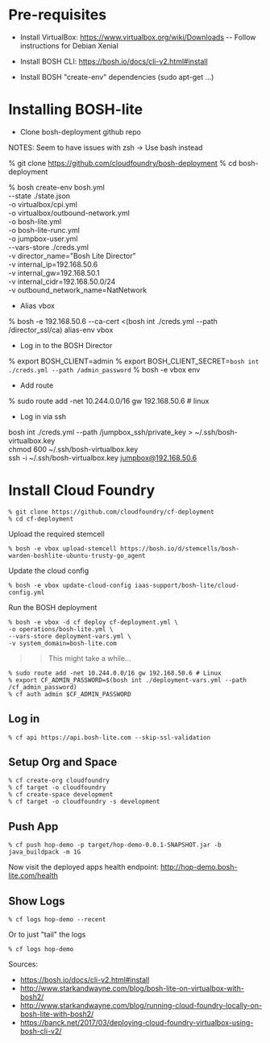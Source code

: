 

Pre-requisites
==============
- Install VirtualBox: https://www.virtualbox.org/wiki/Downloads
-- Follow instructions for Debian Xenial

- Install BOSH CLI: https://bosh.io/docs/cli-v2.html#install
- Install BOSH "create-env" dependencies (sudo apt-get ...)

Installing BOSH-lite
====================

* Clone bosh-deployment github repo

NOTES: Seem to have issues with zsh -> Use bash instead

% git clone https://github.com/cloudfoundry/bosh-deployment
% cd bosh-deployment

% bosh create-env bosh.yml \
--state ./state.json \
-o virtualbox/cpi.yml \
-o virtualbox/outbound-network.yml \
-o bosh-lite.yml \
-o bosh-lite-runc.yml \
-o jumpbox-user.yml \
--vars-store ./creds.yml \
-v director_name="Bosh Lite Director" \
-v internal_ip=192.168.50.6 \
-v internal_gw=192.168.50.1 \
-v internal_cidr=192.168.50.0/24 \
-v outbound_network_name=NatNetwork

* Alias vbox

% bosh -e 192.168.50.6 --ca-cert <(bosh int ./creds.yml --path /director_ssl/ca) alias-env vbox  


* Log in to the BOSH Director

% export BOSH_CLIENT=admin
% export BOSH_CLIENT_SECRET=`bosh int ./creds.yml --path /admin_password`
% bosh -e vbox env

* Add route

% sudo route add -net 10.244.0.0/16 gw 192.168.50.6 # linux


* Log in via ssh

bosh int ./creds.yml --path /jumpbox_ssh/private_key > ~/.ssh/bosh-virtualbox.key  
chmod 600 ~/.ssh/bosh-virtualbox.key  
ssh -i ~/.ssh/bosh-virtualbox.key jumpbox@192.168.50.6  



Install Cloud Foundry
=====================

```
% git clone https://github.com/cloudfoundry/cf-deployment 
% cd cf-deployment
```

Upload the required stemcell

```
% bosh -e vbox upload-stemcell https://bosh.io/d/stemcells/bosh-warden-boshlite-ubuntu-trusty-go_agent
```

Update the cloud config

```
% bosh -e vbox update-cloud-config iaas-support/bosh-lite/cloud-config.yml  
```

Run the BOSH deployment

```
% bosh -e vbox -d cf deploy cf-deployment.yml \
-o operations/bosh-lite.yml \
--vars-store deployment-vars.yml \
-v system_domain=bosh-lite.com
```

>> This might take a while...

```
% sudo route add -net 10.244.0.0/16 gw 192.168.50.6 # Linux 
% export CF_ADMIN_PASSWORD=$(bosh int ./deployment-vars.yml --path /cf_admin_password)
% cf auth admin $CF_ADMIN_PASSWORD
```

Log in
------
```
% cf api https://api.bosh-lite.com --skip-ssl-validation
```

Setup Org and Space
-----------------------
```
% cf create-org cloudfoundry
% cf target -o cloudfoundry
% cf create-space development
% cf target -o cloudfoundry -s development
```

Push App
--------
```
% cf push hop-demo -p target/hop-demo-0.0.1-SNAPSHOT.jar -b java_buildpack -m 1G
```

Now visit the deployed apps health endpoint:  http://hop-demo.bosh-lite.com/health

Show Logs
---------
```
% cf logs hop-demo --recent
```

Or to just "tail" the logs

```
% cf logs hop-demo
```


Sources:

* https://bosh.io/docs/cli-v2.html#install
* http://www.starkandwayne.com/blog/bosh-lite-on-virtualbox-with-bosh2/
* http://www.starkandwayne.com/blog/running-cloud-foundry-locally-on-bosh-lite-with-bosh2/
* https://banck.net/2017/03/deploying-cloud-foundry-virtualbox-using-bosh-cli-v2/
